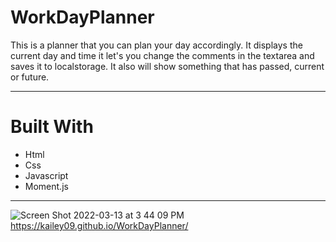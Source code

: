 # WorkDayPlanner
This is a planner that you can plan your day accordingly. It displays the current day and time it let's you change the comments in the textarea and saves it to localstorage. It also will show something that has passed, current or future. 
***
# Built With
* Html
* Css
* Javascript
* Moment.js
***
![Screen Shot 2022-03-13 at 3 44 09 PM](https://user-images.githubusercontent.com/98546041/158076304-d68f9a84-c9ce-44b6-a6ec-a80ea5c981c8.png)
 https://kailey09.github.io/WorkDayPlanner/
